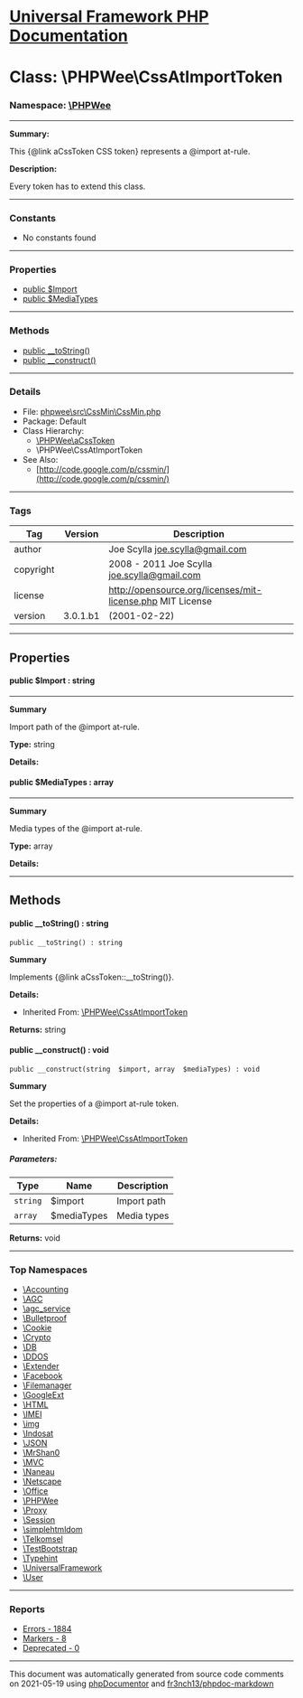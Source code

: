 # [Universal Framework PHP Documentation](../home.md)

# Class: \PHPWee\CssAtImportToken
### Namespace: [\PHPWee](../namespaces/PHPWee.md)
---
**Summary:**

This {@link aCssToken CSS token} represents a @import at-rule.

**Description:**

Every token has to extend this class.

---
### Constants
* No constants found
---
### Properties
* [public $Import](../classes/PHPWee.CssAtImportToken.md#property_Import)
* [public $MediaTypes](../classes/PHPWee.CssAtImportToken.md#property_MediaTypes)
---
### Methods
* [public __toString()](../classes/PHPWee.CssAtImportToken.md#method___toString)
* [public __construct()](../classes/PHPWee.CssAtImportToken.md#method___construct)
---
### Details
* File: [phpwee\src\CssMin\CssMin.php](../files/phpwee.src.CssMin.CssMin.md)
* Package: Default
* Class Hierarchy: 
  * [\PHPWee\aCssToken](../classes/PHPWee.aCssToken.md)
  * \PHPWee\CssAtImportToken
* See Also:
  * [http://code.google.com/p/cssmin/](http://code.google.com/p/cssmin/)
---
### Tags
| Tag | Version | Description |
| --- | ------- | ----------- |
| author |  | Joe Scylla <joe.scylla@gmail.com> |
| copyright |  | 2008 - 2011 Joe Scylla <joe.scylla@gmail.com> |
| license |  | http://opensource.org/licenses/mit-license.php MIT License |
| version | 3.0.1.b1 | (2001-02-22) |
---
## Properties
<a name="property_Import"></a>
#### public $Import : string
---
**Summary**

Import path of the @import at-rule.

**Type:** string

**Details:**


<a name="property_MediaTypes"></a>
#### public $MediaTypes : array
---
**Summary**

Media types of the @import at-rule.

**Type:** array

**Details:**



---
## Methods
<a name="method___toString" class="anchor"></a>
#### public __toString() : string

```
public __toString() : string
```

**Summary**

Implements {@link aCssToken::__toString()}.

**Details:**
* Inherited From: [\PHPWee\CssAtImportToken](../classes/PHPWee.CssAtImportToken.md)

**Returns:** string


<a name="method___construct" class="anchor"></a>
#### public __construct() : void

```
public __construct(string  $import, array  $mediaTypes) : void
```

**Summary**

Set the properties of a @import at-rule token.

**Details:**
* Inherited From: [\PHPWee\CssAtImportToken](../classes/PHPWee.CssAtImportToken.md)
##### Parameters:
| Type | Name | Description |
| ---- | ---- | ----------- |
| <code>string</code> | $import  | Import path |
| <code>array</code> | $mediaTypes  | Media types |

**Returns:** void



---

### Top Namespaces

* [\Accounting](../namespaces/Accounting.md)
* [\AGC](../namespaces/AGC.md)
* [\agc_service](../namespaces/agc_service.md)
* [\Bulletproof](../namespaces/Bulletproof.md)
* [\Cookie](../namespaces/Cookie.md)
* [\Crypto](../namespaces/Crypto.md)
* [\DB](../namespaces/DB.md)
* [\DDOS](../namespaces/DDOS.md)
* [\Extender](../namespaces/Extender.md)
* [\Facebook](../namespaces/Facebook.md)
* [\Filemanager](../namespaces/Filemanager.md)
* [\GoogleExt](../namespaces/GoogleExt.md)
* [\HTML](../namespaces/HTML.md)
* [\IMEI](../namespaces/IMEI.md)
* [\img](../namespaces/img.md)
* [\Indosat](../namespaces/Indosat.md)
* [\JSON](../namespaces/JSON.md)
* [\MrShan0](../namespaces/MrShan0.md)
* [\MVC](../namespaces/MVC.md)
* [\Naneau](../namespaces/Naneau.md)
* [\Netscape](../namespaces/Netscape.md)
* [\Office](../namespaces/Office.md)
* [\PHPWee](../namespaces/PHPWee.md)
* [\Proxy](../namespaces/Proxy.md)
* [\Session](../namespaces/Session.md)
* [\simplehtmldom](../namespaces/simplehtmldom.md)
* [\Telkomsel](../namespaces/Telkomsel.md)
* [\TestBootstrap](../namespaces/TestBootstrap.md)
* [\Typehint](../namespaces/Typehint.md)
* [\UniversalFramework](../namespaces/UniversalFramework.md)
* [\User](../namespaces/User.md)

---

### Reports
* [Errors - 1884](../reports/errors.md)
* [Markers - 8](../reports/markers.md)
* [Deprecated - 0](../reports/deprecated.md)

---

This document was automatically generated from source code comments on 2021-05-19 using [phpDocumentor](http://www.phpdoc.org/) and [fr3nch13/phpdoc-markdown](https://github.com/fr3nch13/phpdoc-markdown)
